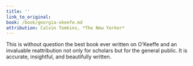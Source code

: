 ```yaml
---
title: ''
link_to_original:
book: /book/georgia-okeefe.md
attribution: Calvin Tomkins, *The New Yorker*
---
```

This is without question the best book ever written on O’Keeffe and an invaluable reattribution not only for scholars but for the general public. It is accurate, insightful, and beautifully written.

